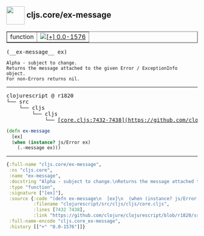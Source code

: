 ## <img width="48px" valign="middle" src="http://i.imgur.com/Hi20huC.png"> cljs.core/ex-message

 <table border="1">
<tr>
<td>function</td>
<td><a href="https://github.com/cljsinfo/api-refs/tree/0.0-1576"><img valign="middle" alt="[+] 0.0-1576" src="https://img.shields.io/badge/+-0.0--1576-lightgrey.svg"></a> </td>
</tr>
</table>

 <samp>
(__ex-message__ ex)<br>
</samp>

```
Alpha - subject to change.
Returns the message attached to the given Error / ExceptionInfo object.
For non-Errors returns nil.
```

---

 <pre>
clojurescript @ r1820
└── src
    └── cljs
        └── cljs
            └── <ins>[core.cljs:7432-7438](https://github.com/clojure/clojurescript/blob/r1820/src/cljs/cljs/core.cljs#L7432-L7438)</ins>
</pre>

```clj
(defn ex-message
  [ex]
  (when (instance? js/Error ex)
    (.-message ex)))
```


---

```clj
{:full-name "cljs.core/ex-message",
 :ns "cljs.core",
 :name "ex-message",
 :docstring "Alpha - subject to change.\nReturns the message attached to the given Error / ExceptionInfo object.\nFor non-Errors returns nil.",
 :type "function",
 :signature ["[ex]"],
 :source {:code "(defn ex-message\n  [ex]\n  (when (instance? js/Error ex)\n    (.-message ex)))",
          :filename "clojurescript/src/cljs/cljs/core.cljs",
          :lines [7432 7438],
          :link "https://github.com/clojure/clojurescript/blob/r1820/src/cljs/cljs/core.cljs#L7432-L7438"},
 :full-name-encode "cljs.core_ex-message",
 :history [["+" "0.0-1576"]]}

```
